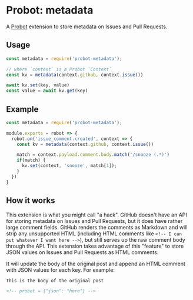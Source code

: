 # Probot: metadata

A [Probot](https://github.com/probot/probot) extension to store metadata on Issues and Pull Requests.

## Usage

```js
const metadata = require('probot-metadata');

// where `context` is a Probot `Context`
const kv = metadata(context.github, context.issue())

await kv.set(key, value)
const value = await kv.get(key)
```

## Example

```js
const metadata = require('probot-metadata');

module.exports = robot => {
  robot.on('issue_comment.created', context => {
    const kv = metadata(context.github, context.issue())

    match = context.payload.comment.body.match('/snooze (.*)')
    if(match) {
      kv.set(context, 'snooze', match[1]);
    }
  })
}
```

## How it works

This extension is what you might call "a hack". GitHub doesn't have an API for storing metadata on Issues and Pull Requests, but it does have rather large comment fields. GitHub renders the comments as Markdown and will strip any unsupported HTML (including HTML comments like `<!-- I can put whatever I want here -->`), but still serves up the raw comment body through the API. This extension takes advantage of this "feature" to store JSON values on Issues and Pull Requests as HTML comments.

It will update the body of the original post and append an HTML comment with JSON values for each key. For example:

```markdown
This is the body of the original post

<!-- probot = {"json": "here"} -->
```
